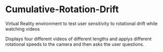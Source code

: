 # Cumulative-Rotation-Drift
Virtual Reality environment to test user sensitivity to rotational drift while watching videos

Displays four different videos of different lengths and applys different rotational speeds to the camera and then asks the user questions. 
